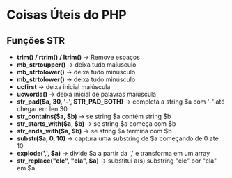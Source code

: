 # Coisas Úteis do PHP

## Funções STR
- **trim() / rtrim() / ltrim()** -> Remove espaços
- **mb_strtoupper()** -> deixa tudo maíusculo
- **mb_strtolower()** -> deixa tudo minúsculo
- **mb_strtolower()** -> deixa tudo minúsculo
- **ucfirst** -> deixa inicial maiúscula
- **ucwords()** -> deixa inicial de palavras maiúscula
- **str_pad($a, 30, '-', STR_PAD_BOTH)** -> completa a string $a com '-' até chegar em len 30
- **str_contains($a, $b)** -> se string $a contém string $b
- **str_starts_with($a, $b)** -> se string $a começa com $b
- **str_ends_with($a, $b)** -> se string $a termina com $b
- **substr($a, 0, 10)** -> captura uma substring de $a começando de 0 até 10
- **explode(',', $a)** -> divide $a a partir da ',' e transforma em um array
- **str_replace("ele", "ela", $a)** -> substitui a(s) substring "ele" por "ela" em $a


 